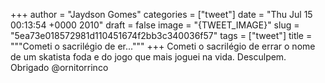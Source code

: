 
+++
author = "Jaydson Gomes"
categories = ["tweet"]
date = "Thu Jul 15 00:13:54 +0000 2010"
draft = false
image = "{TWEET_IMAGE}"
slug = "5ea73e018572981d110451674f2bb3c340036f57"
tags = ["tweet"]
title = """Cometi o sacrilégio de er..."""
+++
Cometi o sacrilégio de errar o nome de um skatista foda e do jogo que mais joguei na vida. Desculpem. Obrigado @ornitorrinco
